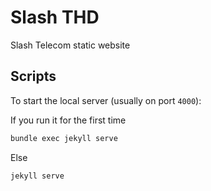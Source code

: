 # Slash THD

Slash Telecom static website

## Scripts

To start the local server (usually on port `4000`):

If you run it for the first time
```bash
bundle exec jekyll serve
```

Else

```bash
jekyll serve
```
